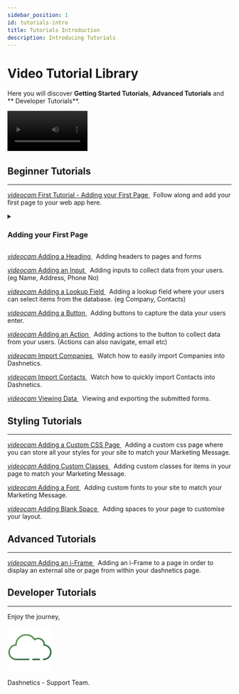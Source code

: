 ```yaml
---
sidebar_position: 1
id: tutorials-intro
title: Tutorials Introduction
description: Introducing Tutorials
---
```


# Video Tutorial Library

Here you will discover **Getting Started Tutorials**, **Advanced Tutorials** and ** Developer Tutorials**.

<video width="180" controls autoplay><source src="/vids/Dashnetics-Intro.mp4" type="video/mp4"></video> 

## Beginner Tutorials
---
[<i className="material-icons-h2">videocam</i> First Tutorial - Adding your First Page ](/vids/Dashnetics-addapage.mp4) &nbsp; Follow along and add your first page to your web app here.

<details>

<summary>

<h3 style={{ display: 'inline'}}> Adding your First Page </h3>

</summary><p></p>

Welcome to the first video in the Dashnetics Video Tutorial Series.

For the best experience, we recommend you follow along with these Tutorials 

as you work on your own dashnetics server, pausing the video whenever you need to.

In this first video we will unbox a blank Dashnetics Application and add our first page.

After receiving a link and login details from your dashnetics team

The first thing to note is that Dashnetics is made up of two sites,  

your public facing site which will start out blank

and a password protected administration site which you will use to build your front facing site.

the difference between the two is an admin dot at the front of the admin site.

Once we've logged in to the admin site we can begin building our web application, 

Lets create our first page. 

The first option under the menu  is "Page Settings"

The button under Page Settings is "Add"

Lets give it a name e.g. "Home Page" and a URI e.g. "home"

Its our only page, so let's tick the "default" option which will make it our users' landing page.

Once we save, we can refresh our public facing site and see it has redirected us to our first page, which is blank.


</details>
<p></p>


[<i className="material-icons-h2">videocam</i> Adding a Heading ](/vids/Dashnetics-addheader.mp4)  &nbsp; Adding headers to pages and forms

[<i className="material-icons-h2">videocam</i> Adding an Input ](/vids/Dashnetics-addinputs.mp4)  &nbsp; Adding inputs to collect data from your users. (eg Name, Address, Phone No)

[<i className="material-icons-h2">videocam</i> Adding a Lookup Field ](/vids/Dashnetics-AddLookup.mp4)  &nbsp; Adding a lookup field where your users can select items from the database. (eg Company, Contacts)

[<i className="material-icons-h2">videocam</i> Adding a Button ](/vids/Dashnetics-addbutton.mp4)  &nbsp; Adding buttons to capture the data your users enter.

[<i className="material-icons-h2">videocam</i> Adding an Action ](/vids/Dashnetics-addaction.mp4)  &nbsp; Adding actions to the button to collect data from your users. (Actions can also navigate, email etc) 

[<i className="material-icons-h2">videocam</i> Import Companies ](/vids/Dashnetics-Import-Companies.mp4)  &nbsp; Watch how to easily import Companies into Dashnetics.

[<i className="material-icons-h2">videocam</i> Import Contacts ](/vids/Dashnetics-Import-Contacts.mp4)  &nbsp; Watch how to quickly import Contacts into Dashnetics.

[<i className="material-icons-h2">videocam</i> Viewing Data ](/vids/Dashnetics-submittedforms.mp4)  &nbsp; Viewing and exporting the submitted forms. 

## Styling Tutorials
---
[<i className="material-icons-h2">videocam</i> Adding a Custom CSS Page ](/vids/Dashnetics-addcustomcsspage.mp4)  &nbsp; Adding a custom css page where you can store all your styles for your site to match your Marketing Message.

[<i className="material-icons-h2">videocam</i> Adding Custom Classes ](/vids/Dashnetics-addcustomclasses.mp4)  &nbsp; Adding custom classes for items in your page to match your Marketing Message.

[<i className="material-icons-h2">videocam</i> Adding a Font ](/vids/Dashnetics-addfont.mp4)  &nbsp; Adding custom fonts to your site to match your Marketing Message.

[<i className="material-icons-h2">videocam</i> Adding Blank Space ](/vids/Dashnetics-addspace.mp4)  &nbsp; Adding spaces to your page to customise your layout.


## Advanced Tutorials
---
[<i className="material-icons-h2">videocam</i> Adding an i-Frame ](/vids/Dashnetics-addiframe.mp4)  &nbsp; Adding an i-Frame to a page in order to display an external site or page from within your dashnetics page. 

## Developer Tutorials
---

<div className="features-icon-container"></div>


Enjoy the journey, 

[ ![](/img/favicon.png) ](https://dashnetics.com.au)

Dashnetics - Support Team.



